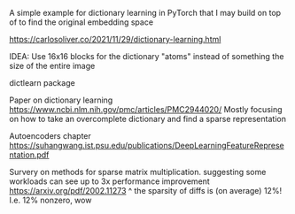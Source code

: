 A simple example for dictionary learning in PyTorch that I may build on top of to find the original embedding space

https://carlosoliver.co/2021/11/29/dictionary-learning.html

IDEA: Use 16x16 blocks for the dictionary "atoms" instead of something the size of the entire image

dictlearn package

Paper on dictionary learning
https://www.ncbi.nlm.nih.gov/pmc/articles/PMC2944020/
Mostly focusing on how to take an overcomplete dictionary and find a sparse representation

Autoencoders chapter
https://suhangwang.ist.psu.edu/publications/DeepLearningFeatureRepresentation.pdf

Survery on methods for sparse matrix multiplication. suggesting some workloads can see up to 3x performance improvement
https://arxiv.org/pdf/2002.11273
^ the sparsity of diffs is (on average) 12%! I.e. 12% nonzero, wow
